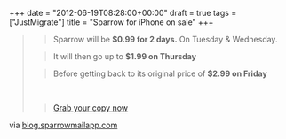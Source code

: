 +++
date = "2012-06-19T08:28:00+00:00"
draft = true
tags = ["JustMigrate"]
title = "Sparrow for iPhone on sale"
+++
<div class="posterous_bookmarklet_entry">
      <blockquote><div><p></p><blockquote>
<p>Sparrow will be <strong>$0.99 for 2 days.</strong> On Tuesday &amp; Wednesday.</p>
</blockquote>

<blockquote class="posterous_short_quote">
<p>It will then go up to <strong>$1.99 on Thursday</strong></p>
</blockquote>

<blockquote class="posterous_short_quote">
<p>Before getting back to its original price of <strong>$2.99 on Friday</strong></p>
</blockquote>
<p><strong><br /></strong></p>
<blockquote>
<p><a href="http://itunes.apple.com/us/app/sparrow/id492573565?mt=8" title="Sparrow iPhone" target="_blank">Grab your copy now</a></p>
</blockquote><p></p></div></blockquote><div class="posterous_quote_citation">via <a href="http://blog.sparrowmailapp.com/post/25424164480/iphone-promo">blog.sparrowmailapp.com</a></div>
    <p></p></div>